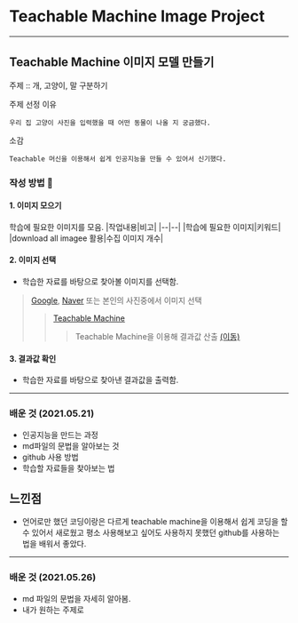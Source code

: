 # Teachable Machine Image Project
---

## Teachable Machine 이미지 모델 만들기

주제 :: 개, 고양이, 말 구분하기

주제 선정 이유
~~~
우리 집 고양이 사진을 입력했을 때 어떤 동물이 나올 지 궁금했다.
~~~
소감
~~~
Teachable 머신을 이용해서 쉽게 인공지능을 만들 수 있어서 신기했다.
~~~

### 작성 방법 🥵

#### 1. 이미지 모으기
학습에 필요한 이미지를 모음.
|작업내용|비고|
|--|--|
|학습에 필요한 이미지|키워드|
|download all imagee 활용|수집 이미지 개수|

#### 2. 이미지 선택
+ 학습한 자료를 바탕으로 찾아볼 이미지를 선택함.
>[Google](https://google.co.kr/), [Naver](https://naver.com/) 또는 본인의 사진중에서 이미지 선택
>>[Teachable Machine](https://teachablemachine.withgoogle.com/)
>>> Teachable Machine을 이용해 결과값 산출 [(이동)](https://teachablemachine.withgoogle.com/models/hVXW2gpm5/)

#### 3. 결과값 확인
+ 학습한 자료를 바탕으로 찾아낸 결과값을 출력함.

---
### 배운 것 (2021.05.21)
+ 인공지능을 만드는 과정
+ md파일의 문법을 알아보는 것
+ github 사용 방법
+ 학습할 자료들을 찾아보는 법

## 느낀점
+ 언어로만 했던 코딩이랑은 다르게 teachable machine을 이용해서 쉽게 코딩을 할 수 있어서 새로웠고 평소 사용해보고 싶어도 사용하지 못했던 github를 사용하는 법을 배워서 좋았다.

---
### 배운 것 (2021.05.26)
+ md 파일의 문법을 자세히 알아봄.
+ 내가 원하는 주제로 
